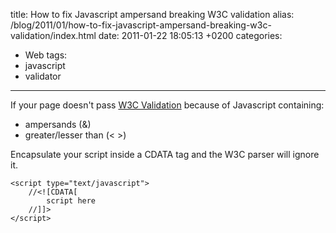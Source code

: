 title: How to fix Javascript ampersand breaking W3C validation
alias: /blog/2011/01/how-to-fix-javascript-ampersand-breaking-w3c-validation/index.html
date: 2011-01-22 18:05:13 +0200
categories:
- Web
tags:
- javascript
- validator
---

If your page doesn't pass [W3C Validation](http://validator.w3.org/ "Markup Validation Service") because of Javascript containing:

- ampersands (&)
- greater/lesser than (&lt; &gt;)

Encapsulate your script inside a CDATA tag and the W3C parser will ignore it.

	<script type="text/javascript">
		//<![CDATA[
			script here
		//]]>
	</script>
